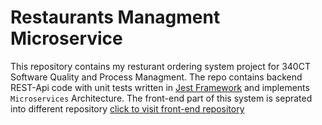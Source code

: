# Restaurants Managment Microservice
This repository contains my resturant ordering system project for 340CT Software Quality and Process Managment. The repo contains backend REST-Api code with unit tests written in <a href="https://jestjs.io/"> Jest Framework</a> and implements `Microservices` Architecture. The front-end part of this system is seprated into different repository <a href="https://github.coventry.ac.uk/340CT-1920SEPJAN/sareenv-frontend"> click to visit front-end repository </a>
